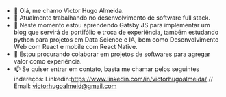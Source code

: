 - 👋 Olá, me chamo Victor Hugo Almeida.
- 👀 Atualmente trabalhando no desenvolvimento de software full stack.
- 🌱 Neste momento estou aprendendo Gatsby JS para implementar um blog que servirá de portifólio e troca de experiência, também estudando python para projetos em Data Science e IA, bem como Desenvolvimento Web com React e mobile com React Native.
- 💞️ Estou procurando colaborar em projetos de softwares para agregar valor como experiência.
- 📫 Se quiser entrar em contato, basta me chamar pelos seguintes indereços: 
Linkedin:https://www.linkedin.com/in/victorhugoalmeida/
// Email: victorhugoalmeid@gmail.com
